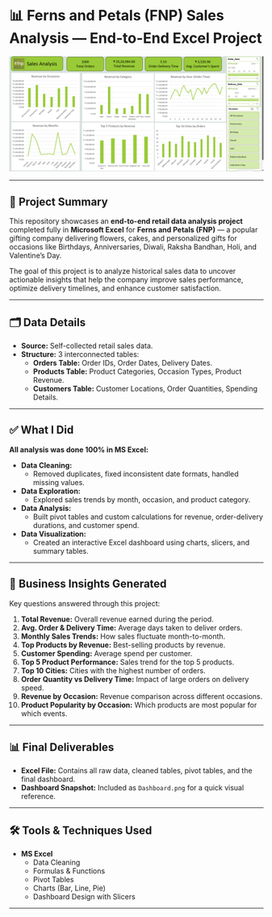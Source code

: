 # 📊 Ferns and Petals (FNP) Sales Analysis — End-to-End Excel Project

![Dashboard](Dashboard.png)

---

## 📌 Project Summary

This repository showcases an **end-to-end retail data analysis project** completed fully in **Microsoft Excel** for **Ferns and Petals (FNP)** — a popular gifting company delivering flowers, cakes, and personalized gifts for occasions like Birthdays, Anniversaries, Diwali, Raksha Bandhan, Holi, and Valentine’s Day.

The goal of this project is to analyze historical sales data to uncover actionable insights that help the company improve sales performance, optimize delivery timelines, and enhance customer satisfaction.

---

## 🗂️ Data Details

- **Source:** Self-collected retail sales data.
- **Structure:** 3 interconnected tables:
  - **Orders Table:** Order IDs, Order Dates, Delivery Dates.
  - **Products Table:** Product Categories, Occasion Types, Product Revenue.
  - **Customers Table:** Customer Locations, Order Quantities, Spending Details.

---

## ✅ What I Did

**All analysis was done 100% in MS Excel:**

- **Data Cleaning:**  
  - Removed duplicates, fixed inconsistent date formats, handled missing values.
- **Data Exploration:**  
  - Explored sales trends by month, occasion, and product category.
- **Data Analysis:**  
  - Built pivot tables and custom calculations for revenue, order-delivery durations, and customer spend.
- **Data Visualization:**  
  - Created an interactive Excel dashboard using charts, slicers, and summary tables.

---

## 🔑 Business Insights Generated

Key questions answered through this project:

1. **Total Revenue:** Overall revenue earned during the period.
2. **Avg. Order & Delivery Time:** Average days taken to deliver orders.
3. **Monthly Sales Trends:** How sales fluctuate month-to-month.
4. **Top Products by Revenue:** Best-selling products by revenue.
5. **Customer Spending:** Average spend per customer.
6. **Top 5 Product Performance:** Sales trend for the top 5 products.
7. **Top 10 Cities:** Cities with the highest number of orders.
8. **Order Quantity vs Delivery Time:** Impact of large orders on delivery speed.
9. **Revenue by Occasion:** Revenue comparison across different occasions.
10. **Product Popularity by Occasion:** Which products are most popular for which events.

---

## 📊 Final Deliverables

- **Excel File:** Contains all raw data, cleaned tables, pivot tables, and the final dashboard.
- **Dashboard Snapshot:** Included as `Dashboard.png` for a quick visual reference.

---

## 🛠️ Tools & Techniques Used

- **MS Excel**
  - Data Cleaning
  - Formulas & Functions
  - Pivot Tables
  - Charts (Bar, Line, Pie)
  - Dashboard Design with Slicers

---

